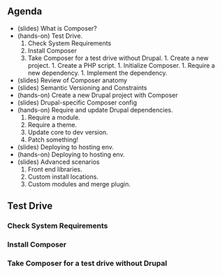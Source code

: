 ## Agenda

- (slides) What is Composer?
- (hands-on) Test Drive.
    1. Check System Requirements
    1. Install Composer
    1. Take Composer for a test drive without Drupal.
      1. Create a new project.
      1. Create a PHP script.
      1. Initialize Composer.
      1. Require a new dependency.
      1. Implement the dependency.
- (slides) Review of Composer anatomy
- (slides) Semantic Versioning and Constraints
- (hands-on) Create a new Drupal project with Composer
- (slides) Drupal-specific Composer config
- (hands-on) Require and update Drupal dependencies.
    1. Require a module.
    1. Require a theme.
    1. Update core to dev version.
    1. Patch something!
- (slides) Deploying to hosting env.
- (hands-on) Deploying to hosting env.
- (slides) Advanced scenarios
    1. Front end libraries.
    1. Custom install locations.
    1. Custom modules and merge plugin.
  
## Test Drive

### Check System Requirements

### Install Composer

### Take Composer for a test drive without Drupal
